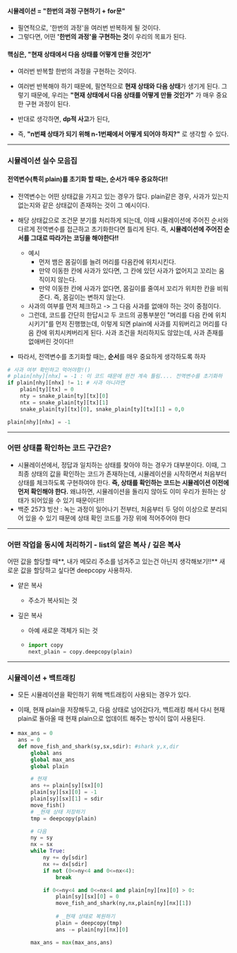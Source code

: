 #### 시뮬레이션 = "한번의 과정 구현하기 + for문"

- 필연적으로, '한번의 과정'을 여러번 반복하게 될 것이다. 
- 그렇다면, 어떤 **'한번의 과정'을 구현하는 것**이 우리의 목표가 된다.



#### 핵심은, "현재 상태에서 다음 상태를 어떻게 만들 것인가"

- 여러번 반복할 한번의 과정을 구현하는 것이다.
- 여러번 반복해야 하기 때문에, 필연적으로 **현재 상태와 다음 상태**가 생기게 된다. 그렇기 때문에, 우리는 **"현재 상태에서 다음 상태를 어떻게 만들 것인가"** 가 매우 중요한 구현 과정이 된다.



- 반대로 생각하면, **dp적 사고**가 된다, 
- 즉, **"n번째 상태가 되기 위해 n-1번째에서 어떻게 되어야 하지?"** 로 생각할 수 있다.





---

### 시뮬레이션 실수 모음집

#### 전역변수(특히 plain)를 초기화 할 때는, 순서가 매우 중요하다!!

- 전역변수는 어떤 상태값을 가지고 있는 경우가 많다. plain같은 경우, 사과가 있는지 없는지와 같은 상태값이 존재하는 것이 그 예시이다.

- 해당 상태값으로 조건문 분기를 처리하게 되는데, 이때 시뮬레이션에 주어진 순서와 다르게 전역변수를 접근하고 초기화한다면 틀리게 된다. 즉, **시뮬레이션에 주어진 순서를 그대로 따라가는 코딩을 해야한다!!**

  - 예시
    - 먼저 뱀은 몸길이를 늘려 머리를 다음칸에 위치시킨다.
    - 만약 이동한 칸에 사과가 있다면, 그 칸에 있던 사과가 없어지고 꼬리는 움직이지 않는다.
    - 만약 이동한 칸에 사과가 없다면, 몸길이를 줄여서 꼬리가 위치한 칸을 비워준다. 즉, 몸길이는 변하지 않는다.
  - 사과의 여부를 먼저 체크하고 -> 그 다음 사과를 없애야 하는 것이 중점이다.
  - 그런데, 코드를 간단히 한답시고 두 코드의 공통부분인 "머리를 다음 칸에 위치시키기"를 먼저 진행했는데, 이렇게 되면 plain에 사과를 지워버리고 머리를 다음 칸에 위치시켜버리게 된다. 사과 조건을 처리하지도 않았는데, 사과 존재를 없애버린 것이다!!

  

- 따라서, 전역변수를 초기화할 때는, **순서**를 매우 중요하게 생각하도록 하자

```python
# 사과 여부 확인하고 먹어야함!()
# plain[nhy][nhx] = -1 : 이 코드 때문에 완전 계속 틀림.... 전역변수를 초기화하			는 것은 순서를 매우 중요하게 생각하도록 하자
if plain[nhy][nhx] != 1: # 사과 아니라면
    plain[ty][tx] = 0
    nty = snake_plain[ty][tx][0]
    ntx = snake_plain[ty][tx][1]
    snake_plain[ty][tx][0], snake_plain[ty][tx][1] = 0,0

plain[nhy][nhx] = -1
```

---

### 어떤 상태를 확인하는 코드 구간은?

- 시뮬레이션에서, 정답과 일치하는 상태를 찾아야 하는 경우가 대부분이다. 이때, 그 최종 상태의 값을 확인하는 코드가 존재하는데, 시뮬레이션을 시작하면서 처음부터 상태를 체크하도록 구현하여야 한다. **즉, 상태를 확인하는 코드는 시뮬레이션 이전에 먼저 확인해야 한다.** 왜냐하면, 시뮬레이션을 돌리지 않아도 이미 우리가 원하는 상태가 되어있을 수 있기 때문이다!!!
- 백준 2573 빙산 : 녹는 과정이 일어나기 전부터, 처음부터 두 덩이 이상으로 분리되어 있을 수 있기 때문에 상태 확인 코드를 가장 위에 적어주어야 한다

---

### 어떤 작업을 동시에 처리하기 - list의 얕은 복사 / 깊은 복사

어떤 값을 할당할 때**, 내가 메모리 주소를 넘겨주고 있는건 아닌지 생각해보기!!** 새로운 값을 할당하고 싶다면 deepcopy 사용하자.

- 얕은 복사

  - 주소가 복사되는 것

- 깊은 복사

  - 아예 새로운 객체가 되는 것

  - ```python
    import copy
    next_plain = copy.deepcopy(plain)
    ```

----

### 시뮬레이션 + 백트래킹

- 모든 시뮬레이션을 확인하기 위해 백트래킹이 사용되는 경우가 있다.

- 이때, 현재 plain을 저장해두고, 다음 상태로 넘어갔다가, 백트래킹 해서 다시 현재 plain로 돌아올 때 현재 plain으로 업데이트 해주는 방식이 많이 사용된다.

- ```python
  max_ans = 0
  ans = 0
  def move_fish_and_shark(sy,sx,sdir): #shark y,x,dir
      global ans
      global max_ans
      global plain
  
      # 현재
      ans += plain[sy][sx][0]
      plain[sy][sx][0] = -1
      plain[sy][sx][1] = sdir
      move_fish()
      # _현재 상태 저장하기
      tmp = deepcopy(plain)
  
      # 다음
      ny = sy
      nx = sx
      while True:
          ny += dy[sdir]
          nx += dx[sdir]
          if not (0<=ny<4 and 0<=nx<4):
              break
  
          if 0<=ny<4 and 0<=nx<4 and plain[ny][nx][0] > 0:
              plain[sy][sx][0] = 0
              move_fish_and_shark(ny,nx,plain[ny][nx][1])
              
              # _현재 상태로 복원하기
              plain = deepcopy(tmp)
              ans -= plain[ny][nx][0]
  
      max_ans = max(max_ans,ans)
  ```

  
